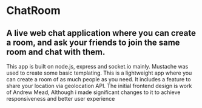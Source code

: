 # ChatRoom

## A live web chat application where you can create a room, and ask your friends to join the same room and chat with them.

This app is built on node.js, express and socket.io mainly. Mustache was used to create some basic templating.
This is a lightweight app where you can create a room of as much people as you need.
It includes a  feature to share your location via geolocation API.
The initial frontend design is work of Andrew Mead, Although i made significant changes to it to achieve responsiveness and better user experience
